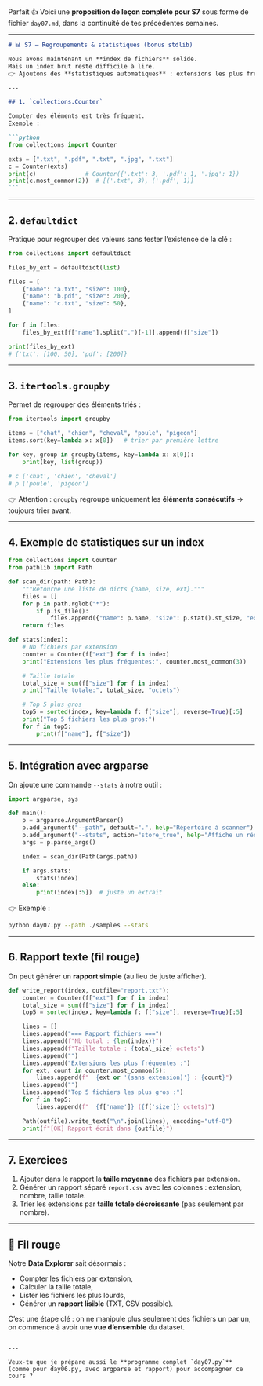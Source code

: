 Parfait 👍 Voici une **proposition de leçon complète pour S7** sous forme de fichier `day07.md`, dans la continuité de tes précédentes semaines.

---

````markdown
# 📊 S7 — Regroupements & statistiques (bonus stdlib)

Nous avons maintenant un **index de fichiers** solide.  
Mais un index brut reste difficile à lire.  
👉 Ajoutons des **statistiques automatiques** : extensions les plus fréquentes, taille totale, fichiers les plus gros…

---

## 1. `collections.Counter`

Compter des éléments est très fréquent.  
Exemple :

```python
from collections import Counter

exts = [".txt", ".pdf", ".txt", ".jpg", ".txt"]
c = Counter(exts)
print(c)              # Counter({'.txt': 3, '.pdf': 1, '.jpg': 1})
print(c.most_common(2))  # [('.txt', 3), ('.pdf', 1)]
```
````

---

## 2. `defaultdict`

Pratique pour regrouper des valeurs sans tester l’existence de la clé :

```python
from collections import defaultdict

files_by_ext = defaultdict(list)

files = [
    {"name": "a.txt", "size": 100},
    {"name": "b.pdf", "size": 200},
    {"name": "c.txt", "size": 50},
]

for f in files:
    files_by_ext[f["name"].split(".")[-1]].append(f["size"])

print(files_by_ext)
# {'txt': [100, 50], 'pdf': [200]}
```

---

## 3. `itertools.groupby`

Permet de regrouper des éléments triés :

```python
from itertools import groupby

items = ["chat", "chien", "cheval", "poule", "pigeon"]
items.sort(key=lambda x: x[0])   # trier par première lettre

for key, group in groupby(items, key=lambda x: x[0]):
    print(key, list(group))

# c ['chat', 'chien', 'cheval']
# p ['poule', 'pigeon']
```

👉 Attention : `groupby` regroupe uniquement les **éléments consécutifs** → toujours trier avant.

---

## 4. Exemple de statistiques sur un index

```python
from collections import Counter
from pathlib import Path

def scan_dir(path: Path):
    """Retourne une liste de dicts {name, size, ext}."""
    files = []
    for p in path.rglob("*"):
        if p.is_file():
            files.append({"name": p.name, "size": p.stat().st_size, "ext": p.suffix.lower()})
    return files

def stats(index):
    # Nb fichiers par extension
    counter = Counter(f["ext"] for f in index)
    print("Extensions les plus fréquentes:", counter.most_common(3))

    # Taille totale
    total_size = sum(f["size"] for f in index)
    print("Taille totale:", total_size, "octets")

    # Top 5 plus gros
    top5 = sorted(index, key=lambda f: f["size"], reverse=True)[:5]
    print("Top 5 fichiers les plus gros:")
    for f in top5:
        print(f["name"], f["size"])
```

---

## 5. Intégration avec argparse

On ajoute une commande `--stats` à notre outil :

```python
import argparse, sys

def main():
    p = argparse.ArgumentParser()
    p.add_argument("--path", default=".", help="Répertoire à scanner")
    p.add_argument("--stats", action="store_true", help="Affiche un résumé statistique")
    args = p.parse_args()

    index = scan_dir(Path(args.path))

    if args.stats:
        stats(index)
    else:
        print(index[:5])  # juste un extrait
```

👉 Exemple :

```bash
python day07.py --path ./samples --stats
```

---

## 6. Rapport texte (fil rouge)

On peut générer un **rapport simple** (au lieu de juste afficher).

```python
def write_report(index, outfile="report.txt"):
    counter = Counter(f["ext"] for f in index)
    total_size = sum(f["size"] for f in index)
    top5 = sorted(index, key=lambda f: f["size"], reverse=True)[:5]

    lines = []
    lines.append("=== Rapport fichiers ===")
    lines.append(f"Nb total : {len(index)}")
    lines.append(f"Taille totale : {total_size} octets")
    lines.append("")
    lines.append("Extensions les plus fréquentes :")
    for ext, count in counter.most_common(5):
        lines.append(f"  {ext or '(sans extension)'} : {count}")
    lines.append("")
    lines.append("Top 5 fichiers les plus gros :")
    for f in top5:
        lines.append(f"  {f['name']} ({f['size']} octets)")

    Path(outfile).write_text("\n".join(lines), encoding="utf-8")
    print(f"[OK] Rapport écrit dans {outfile}")
```

---

## 7. Exercices

1. Ajouter dans le rapport la **taille moyenne** des fichiers par extension.
2. Générer un rapport séparé `report.csv` avec les colonnes : extension, nombre, taille totale.
3. Trier les extensions par **taille totale décroissante** (pas seulement par nombre).

---

## 🎯 Fil rouge

Notre **Data Explorer** sait désormais :

- Compter les fichiers par extension,
- Calculer la taille totale,
- Lister les fichiers les plus lourds,
- Générer un **rapport lisible** (TXT, CSV possible).

C’est une étape clé : on ne manipule plus seulement des fichiers un par un,
on commence à avoir une **vue d’ensemble** du dataset.

```

---

Veux-tu que je prépare aussi le **programme complet `day07.py`** (comme pour day06.py, avec argparse et rapport) pour accompagner ce cours ?
```

